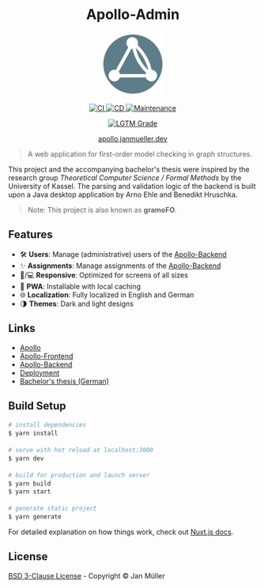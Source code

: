 <h1 align="center">Apollo-Admin</h1>

<p align="center">
  <img src="https://raw.githubusercontent.com/DerYeger/apollo-frontend/master/src/assets/icons/android-chrome-512x512.png" alt="Logo" width="128" height="128">
</p>

<p align="center">
  <a href="https://github.com/DerYeger/apollo-admin/actions/workflows/ci.yml">
    <img alt="CI" src="https://github.com/DerYeger/apollo-admin/actions/workflows/ci.yml/badge.svg?event=push">
  </a>
  <a href="https://github.com/DerYeger/apollo-admin/actions/workflows/cd.yml">
    <img alt="CD" src="https://github.com/DerYeger/apollo-admin/actions/workflows/cd.yml/badge.svg">
  </a>
  <a href="https://github.com/DerYeger/apollo-admin/actions/workflows/maintenance.yml">
    <img alt="Maintenance" src="https://github.com/DerYeger/apollo-admin/actions/workflows/maintenance.yml/badge.svg">
  </a>
</p>

<p align="center">
  <a href="https://lgtm.com/projects/g/DerYeger/apollo-admin">
    <img alt="LGTM Grade" src="https://img.shields.io/lgtm/grade/javascript/github/DerYeger/apollo-admin?logo=lgtm">
  </a>
</p>

<p align="center">
   <a href="https://apollo.janmueller.dev/">
    apollo.janmueller.dev
  </a>
</p>

> A web application for first-order model checking in graph structures.

This project and the accompanying bachelor's thesis were inspired by the research group *Theoretical Computer Science / Formal Methods* by the University of Kassel.
The parsing and validation logic of the backend is built upon a Java desktop application by Arno Ehle and Benedikt Hruschka.

> Note: This project is also known as **gramoFO**.

## Features

- 🛠 **Users**: Manage (administrative) users of the [Apollo-Backend](https://github.com/DerYeger/apollo-backend)
- ✨ **Assignments**: Manage assignments of the [Apollo-Backend](https://github.com/DerYeger/apollo-backend)
- 📱/💻 **Responsive**: Optimized for screens of all sizes
- 📶 **PWA**: Installable with local caching
- 🌐 **Localization**: Fully localized in English and German
- 🌗 **Themes**: Dark and light designs

## Links

- [Apollo](https://github.com/DerYeger/apollo)
- [Apollo-Frontend](https://github.com/DerYeger/apollo-frontend)
- [Apollo-Backend](https://github.com/DerYeger/apollo-backend)
- [Deployment](https://apollo-admin.yeger.eu/)
- [Bachelor's thesis (German)](https://jan-mueller.at/documents/bachelor-thesis)

## Build Setup

```bash
# install dependencies
$ yarn install

# serve with hot reload at localhost:3000
$ yarn dev

# build for production and launch server
$ yarn build
$ yarn start

# generate static project
$ yarn generate
```

For detailed explanation on how things work, check out [Nuxt.js docs](https://nuxtjs.org).

## License

[BSD 3-Clause License](./LICENSE) - Copyright &copy; Jan Müller
